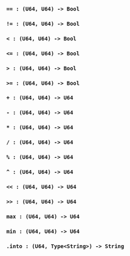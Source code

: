 <link rel="stylesheet" type="text/css" href="styles.css">

### `== : (U64, U64) -> Bool`

### `!= : (U64, U64) -> Bool`

### `< : (U64, U64) -> Bool`

### `<= : (U64, U64) -> Bool`

### `> : (U64, U64) -> Bool`

### `>= : (U64, U64) -> Bool`

### `+ : (U64, U64) -> U64`

### `- : (U64, U64) -> U64`

### `* : (U64, U64) -> U64`

### `/ : (U64, U64) -> U64`

### `% : (U64, U64) -> U64`

### `^ : (U64, U64) -> U64`

### `<< : (U64, U64) -> U64`

### `>> : (U64, U64) -> U64`

### `max : (U64, U64) -> U64`

### `min : (U64, U64) -> U64`

### `.into : (U64, Type<String>) -> String`
